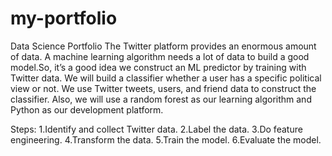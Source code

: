# my-portfolio
Data Science Portfolio
The Twitter platform provides an enormous amount of data. A machine learning algorithm needs a lot of data to build a good model.So, it’s a good idea we construct an ML predictor by training with Twitter data.
We will build a classifier whether a user has a specific political view or not. We use Twitter tweets, users, and friend data to construct the classifier. Also, we will use a random forest as our learning algorithm and Python as our development platform.

Steps:
  1.Identify and collect Twitter data.
  2.Label the data.
  3.Do feature engineering.
  4.Transform the data.
  5.Train the model.
  6.Evaluate the model.
